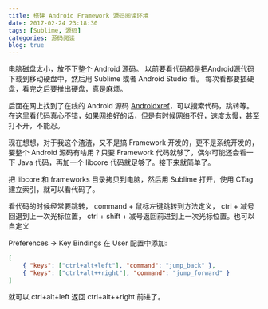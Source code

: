 ```yaml
---
title: 搭建 Android Framework 源码阅读环境
date: 2017-02-24 23:18:30
tags: [Sublime, 源码]
categories: 源码阅读
blog: true
---
```




电脑磁盘太小，放不下整个 Android 源码。
以前要看代码都是把Android源代码下载到移动硬盘中，然后用 Sublime 或者 Android Studio 看。
每次看都要插硬盘，看完之后要推出硬盘，真是麻烦。

后面在网上找到了在线的 Android 源码 [Androidxref][]，可以搜索代码，跳转等。在这里看代码真心不错，如果网络好的话，但是有时候网络不好，速度太慢，甚至打不开，不能忍。

现在想想，对于我这个渣渣，又不是搞 Framework 开发的，更不是系统开发的，要整个 Android 源码有啥用？只要 Framework 代码就够了，偶尔可能还会看一下 Java 代码，再加一个 libcore 代码就足够了。接下来就简单了。

<!-- more -->

把 libcore 和 frameworks 目录拷贝到电脑，然后用 Sublime 打开，使用 CTag 建立索引，就可以看代码了。

看代码的时候经常要跳转，
command + 鼠标左键跳转到方法定义，
ctrl + 减号回退到上一次光标位置，
ctrl + shift + 减号返回前进到上一次光标位置。也可以自定义

Preferences -> Key Bindings 在 User 配置中添加:

```json
[
    { "keys": ["ctrl+alt+left"], "command": "jump_back" },
    { "keys": ["ctrl+alt++right"], "command": "jump_forward" }
]
```

就可以 ctrl+alt+left 返回 ctrl+alt++right 前进了。

[Androidxref]: http://androidxref.com/
